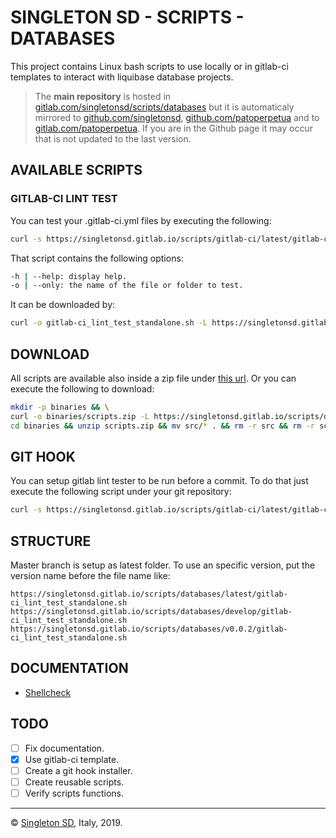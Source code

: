 # SINGLETON SD - SCRIPTS - DATABASES

This project contains Linux bash scripts to use locally or in gitlab-ci templates to interact with liquibase database projects.

> The **main repository** is hosted in [gitlab.com/singletonsd/scripts/databases](https://gitlab.com/singletonsd/scripts/databases.git) but it is automaticaly mirrored to [github.com/singletonsd](https://github.com/singletonsd/scripts-databases.git), [github.com/patoperpetua](https://github.com/patoperpetua/scripts-databases.git) and to [gitlab.com/patoperpetua](https://gitlab.com/patoperpetua/scripts-databases.git). If you are in the Github page it may occur that is not updated to the last version.

## AVAILABLE SCRIPTS

<!-- TODO: -->
### GITLAB-CI LINT TEST

You can test your .gitlab-ci.yml files by executing the following:

```bash
curl -s https://singletonsd.gitlab.io/scripts/gitlab-ci/latest/gitlab-ci_lint_test_standalone.sh | bash /dev/stdin
```

That script contains the following options:

```bash
-h | --help: display help.
-o | --only: the name of the file or folder to test.
```

It can be downloaded by:

```bash
curl -o gitlab-ci_lint_test_standalone.sh -L https://singletonsd.gitlab.io/scripts/gitlab-ci/latest/gitlab-ci_lint_test_standalone.sh
```

## DOWNLOAD

All scripts are available also inside a zip file under [this url](https://singletonsd.gitlab.io/scripts/databases/latest/scripts.zip). Or you can execute the following to download:

```bash
mkdir -p binaries && \
curl -o binaries/scripts.zip -L https://singletonsd.gitlab.io/scripts/databases/latest/scripts.zip && \
cd binaries && unzip scripts.zip && mv src/* . && rm -r src && rm -r scripts.zip && cd ..
```

## GIT HOOK

You can setup gitlab lint tester to be run before a commit. To do that just execute the following script under your git repository:

```bash
curl -s https://singletonsd.gitlab.io/scripts/gitlab-ci/latest/gitlab-ci_lint_hook_installer.sh | bash /dev/stdin
```

## STRUCTURE

Master branch is setup as latest folder. To use an specific version, put the version name before the file name like:

```url
https://singletonsd.gitlab.io/scripts/databases/latest/gitlab-ci_lint_test_standalone.sh
https://singletonsd.gitlab.io/scripts/databases/develop/gitlab-ci_lint_test_standalone.sh
https://singletonsd.gitlab.io/scripts/databases/v0.0.2/gitlab-ci_lint_test_standalone.sh
```

## DOCUMENTATION

- [Shellcheck](https://github.com/koalaman/shellcheck)

## TODO

- [ ] Fix documentation.
- [X] Use gitlab-ci template.
- [ ] Create a git hook installer.
- [ ] Create reusable scripts.
- [ ] Verify scripts functions.

----------------------

© [Singleton SD](http://www.singletonsd.com), Italy, 2019.
